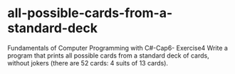# all-possible-cards-from-a-standard-deck
Fundamentals of Computer Programming with C#-Cap6- Exercise4
Write a program that prints all possible cards from a standard deck
of cards, without jokers (there are 52 cards: 4 suits of 13 cards).
